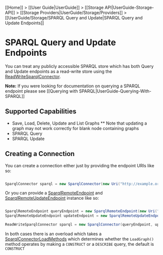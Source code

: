[[Home]] > [[User Guide|UserGuide]] > [[Storage API|UserGuide-Storage-API]] > [[Storage Providers|UserGuide/Storage/Providers]] > [[UserGuide/Storage/SPARQL Query and Update|SPARQL Query and Update Endpoints]]

# SPARQL Query and Update Endpoints 

You can treat any publicly accessible SPARQL store which has both Query and Update endpoints as a read-write store using the [ReadWriteSparqlConnector](http://www.dotnetrdf.org/api/index.asp?Topic=VDS.RDF.Storage.ReadWriteSparqlConnector).

**Note:** If you were looking for documentation on querying a SPARQL endpoint please see [[Querying with SPARQL|UserGuide-Querying-With-SPARQL]]

## Supported Capabilities 

* Save, Load, Delete, Update and List Graphs
** Note that updating a graph may not work correctly for blank node containing graphs
* SPARQL Query
* SPARQL Update

## Creating a Connection 

You can create a connection either just by providing the endpoint URIs like so:

```csharp

SparqlConnector sparql = new SparqlConnector(new Uri("http://example.org/query"), new Uri("http://example.org/update"));
```

Or you can provide a [SparqlRemoteEndpoint](http://www.dotnetrdf.org/api/index.asp?Topic=VDS.RDF.SparqlRemoteEndpoint) and [SparqlRemoteUpdateEndpoint](http://www.dotnetrdf.org/api/index.asp?Topic=VDS.RDF.SparqlRemoteUpdateEndpoint) instance like so:

```csharp

SparqlRemoteEndpoint queryEndpoint = new SparqlRemoteEndpoint(new Uri("http://example.org/query"), "http://default-graph-uri");
SparqlRemoteUpdateEndpoint updateEndpoint = new SparqlRemoteUpdateEndpoint(new Uri("http://example.org/update"));

ReadWriteSparqlConnector sparql = new SparqlConnector(queryEndpoint, updateEndpoint);
```

In both cases there is an overload which takes a [SparqlConnectorLoadMethods](http://www.dotnetrdf.org/api/index.asp?Topic=VDS.RDF.Storage.SparqlConnectorLoadMethod) which determines whether the `LoadGraph()` method operates by making a `CONSTRUCT` or a `DESCRIBE` query, the default is `CONSTRUCT`